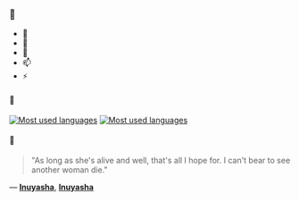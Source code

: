 ### 👋

- 🔭
- 🌱
- 💬
- 📫
- ⚡

#### 🧏

[![Most used languages](https://github-readme-stats-aynah.vercel.app/api/top-langs/?username=aynh&theme=solarized-dark&langs_count=6&layout=compact&hide_title=true)](https://github.com/anuraghazra/github-readme-stats#gh-dark-mode-only)
[![Most used languages](https://github-readme-stats-aynah.vercel.app/api/top-langs/?username=aynh&theme=solarized-light&langs_count=6&layout=compact&hide_title=true)](https://github.com/anuraghazra/github-readme-stats#gh-light-mode-only)

#### 💬

> "As long as she's alive and well, that's all I hope for. I can't bear to see another woman die."

&mdash; [**Inuyasha**](https://myanimelist.net/character.php?q=Inuyasha&cat=character), [**Inuyasha**](https://myanimelist.net/search/all?q=Inuyasha&cat=all)
